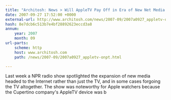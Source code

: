 ```yaml
---
title: "Architosh: News > Will AppleTV Pay Off in Era of New Net Media: Prominent VC says AppleTV Experience Amazing"
date: 2007-09-27 17:52:00 +0000
external-url: http://www.architosh.com/news/2007-09/2007a0927_appletv-onpt.html
hash: 8e7dcb6c513b7e4bf28892623eccd3a8
annum:
    year: 2007
    month: 09
url-parts:
    scheme: http
    host: www.architosh.com
    path: /news/2007-09/2007a0927_appletv-onpt.html

---
```


Last week a NPR radio show spotlighted the expansion of new media headed to the Internet rather than just the TV, and in some cases forgoing the TV altogether. The show was noteworthy for Apple watchers because the Cupertino company's AppleTV device was b
